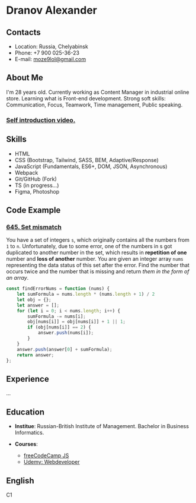 # Dranov Alexander
## Contacts 
* Location: Russia, Chelyabinsk
* Phone: +7 900 025-36-23
* E-mail: moze9lol@gmail.com

## About Me
I'm 28 years old. Currently working as Content Manager in industrial online store. Learning what is Front-end development. 
Strong soft skills: Communication, Focus, Teamwork, Time management, Public speaking.
### [Self introduction video.](https://youtu.be/BZJPSHyRt4o)

## Skills 
* HTML
* CSS (Bootstrap, Tailwind, SASS, BEM, Adaptive/Response)
* JavaScript (Fundamentals, ES6+, DOM, JSON, Asynchronous)
* Webpack
* Git/GitHub (Fork)
* TS (in progress...)
* Figma, Photoshop

## Code Example
### [645. Set mismatch](https://leetcode.com/problems/set-mismatch/)
You have a set of integers `s`, which originally contains all the numbers from `1` to `n`. Unfortunately, due to some error, one of the numbers in s got duplicated to another number in the set, which results in **repetition of one** number and **loss of another** number.
You are given an integer array `nums` representing the data status of this set after the error.
Find the number that occurs twice and the number that is missing and return *them in the form of an array*.

```javascript
const findErrorNums = function (nums) {
    let sumFormula = nums.length * (nums.length + 1) / 2
    let obj = {};
    let answer = [];
    for (let i = 0; i < nums.length; i++) {
        sumFormula -= nums[i];
        obj[nums[i]] = obj[nums[i]] + 1 || 1;
        if (obj[nums[i]] == 2) {
            answer.push(nums[i]);
        }
    }
    answer.push(answer[0] + sumFormula);
    return answer;
};
```

## Experience
...
## Education
* **Institue**: Russian-British Institute of Management. Bachelor in Business Informatics.

* **Courses**:
    * [freeCodeCamp JS](https://www.freecodecamp.org/learn/javascript-algorithms-and-data-structures/)
    * [Udemy: Webdeveloper](https://www.udemy.com/course/webdeveloper/)

## English 
С1
